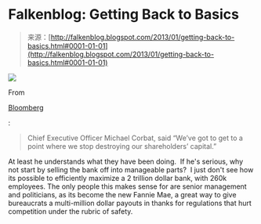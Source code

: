<!--yml
category: 未分类
date: 2024-05-12 20:11:39
-->

# Falkenblog: Getting Back to Basics

> 来源：[http://falkenblog.blogspot.com/2013/01/getting-back-to-basics.html#0001-01-01](http://falkenblog.blogspot.com/2013/01/getting-back-to-basics.html#0001-01-01)

[![](img/203d95100cc427bdd14e0bf4a210217e.png)](https://blogger.googleusercontent.com/img/b/R29vZ2xl/AVvXsEi9qPLgy470i8KNtwS0HUTanWUApHfBZ9bFc4oPQHMXuZ7XEDCWNG-KGtx1jp5U0SmLhpmJY75ABzzfNgpiCX03Sm4CAqHGC8PSM5CXVaZanlpYKWG56LocKs8XVdDZOOxrQzpi7A/s1600/corbat.jpg)

From

[Bloomberg](http://www.bloomberg.com/news/2013-01-17/citi-ceo-says-goal-is-to-stop-destroying-shareholders-capital.html)

:

> Chief Executive Officer Michael Corbat, said “We’ve got to get to a point where we stop destroying our shareholders’ capital.”

At least he understands what they have been doing.  If he's serious, why not start by selling the bank off into manageable parts?  I just don't see how its possible to efficiently maximize a 2 trillion dollar bank, with 260k employees. The only people this makes sense for are senior management and politicians, as its become the new Fannie Mae, a great way to give bureaucrats a multi-million dollar payouts in thanks for regulations that hurt competition under the rubric of safety.